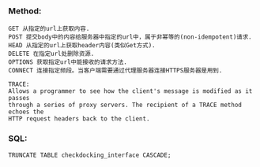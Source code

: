 ### Method:
    GET 从指定的url上获取内容.
    POST 提交body中的内容给服务器中指定的url中，属于非幂等的(non-idempotent)请求.
    HEAD 从指定的url上获取header内容(类似Get方式).
    DELETE 在指定url处删除资源.
    OPTIONS 获取指定url中能接收的请求方法.
    CONNECT 连接指定频段。当客户端需要通过代理服务器连接HTTPS服务器是用到.

    TRACE:
    Allows a programmer to see how the client's message is modified as it passes
    through a series of proxy servers. The recipient of a TRACE method echoes the
    HTTP request headers back to the client.

### SQL:
    TRUNCATE TABLE checkdocking_interface CASCADE;
